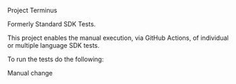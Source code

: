 Project Terminus

Formerly Standard SDK Tests.

This project enables the manual execution, via GitHub Actions, of individual or multiple language SDK tests.

To run the tests do the following:

Manual change

